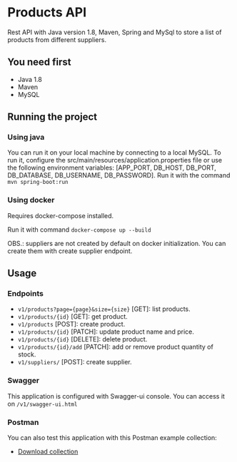 # Products API #

Rest API with Java version 1.8, Maven, Spring and MySql to store a list of products from different suppliers.

## You need first ##

* Java 1.8
* Maven
* MySQL

## Running the project ##

### Using java ###
 You can run it on your local machine by connecting to a local MySQL. To run it, configure the src/main/resources/application.properties file or use the following environment variables: [APP_PORT, DB_HOST, DB_PORT, DB_DATABASE, DB_USERNAME, DB_PASSWORD].
 Run it with the command `mvn spring-boot:run`

### Using docker ###
Requires docker-compose installed.

Run it with command `docker-compose up --build`

OBS.: suppliers are not created by default on docker initialization. You can create them with create supplier endpoint.

## Usage ##

### Endpoints ###

* `v1/products?page={page}&size={size}` [GET]: list products.
* `v1/products/{id}` [GET]: get product.
* `v1/products` [POST]: create product.
* `v1/products/{id}` [PATCH]: update product name and price.
* `v1/products/{id}` [DELETE]: delete product.
* `v1/products/{id}/add` [PATCH]: add or remove product quantity of stock.
* `v1/suppliers/` [POST]: create supplier.

### Swagger ###

This application is configured with Swagger-ui console. You can access it on `/v1/swagger-ui.html`

### Postman ###

You can also test this application with this Postman example collection:

 * [Download collection](https://drive.google.com/file/d/1-1Ch_-vXG4wGF9qJmxpt5G1x5XQH_0mC/view?usp=sharing)